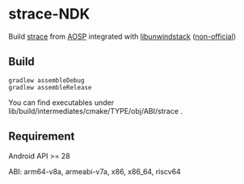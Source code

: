 # strace-NDK

Build [strace][strace] from [AOSP][AOSP-strace] integrated with [libunwindstack][libunwindstack] ([non-official][libunwindstack-unofficial])

## Build

```shell
gradlew assembleDebug
gradlew assembleRelease
```

You can find executables under lib/build/intermediates/cmake/TYPE/obj/ABI/strace .

## Requirement

Android API >= 28

ABI: arm64-v8a, armeabi-v7a, x86, x86_64, riscv64

[strace]: https://github.com/strace/strace
[AOSP-strace]: https://cs.android.com/android/platform/superproject/main/+/main:external/strace
[libunwindstack]: https://cs.android.com/android/platform/superproject/main/+/main:system/unwinding/libunwindstack/
[libunwindstack-unofficial]: https://github.com/cinit/libunwindstack
